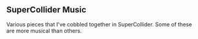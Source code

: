 ## SuperCollider Music
Various pieces that I've cobbled together in SuperCollider. Some of these are more musical than others.
